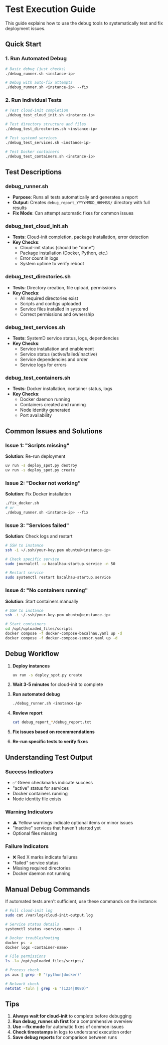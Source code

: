 # Test Execution Guide

This guide explains how to use the debug tools to systematically test and fix deployment issues.

## Quick Start

### 1. Run Automated Debug
```bash
# Basic debug (just checks)
./debug_runner.sh <instance-ip>

# Debug with auto-fix attempts
./debug_runner.sh <instance-ip> --fix
```

### 2. Run Individual Tests
```bash
# Test cloud-init completion
./debug_test_cloud_init.sh <instance-ip>

# Test directory structure and files
./debug_test_directories.sh <instance-ip>

# Test systemd services
./debug_test_services.sh <instance-ip>

# Test Docker containers
./debug_test_containers.sh <instance-ip>
```

## Test Descriptions

### debug_runner.sh
- **Purpose**: Runs all tests automatically and generates a report
- **Output**: Creates `debug_report_YYYYMMDD_HHMMSS/` directory with full results
- **Fix Mode**: Can attempt automatic fixes for common issues

### debug_test_cloud_init.sh
- **Tests**: Cloud-init completion, package installation, error detection
- **Key Checks**:
  - Cloud-init status (should be "done")
  - Package installation (Docker, Python, etc.)
  - Error count in logs
  - System uptime to verify reboot

### debug_test_directories.sh
- **Tests**: Directory creation, file upload, permissions
- **Key Checks**:
  - All required directories exist
  - Scripts and configs uploaded
  - Service files installed in systemd
  - Correct permissions and ownership

### debug_test_services.sh
- **Tests**: SystemD service status, logs, dependencies
- **Key Checks**:
  - Service installation and enablement
  - Service status (active/failed/inactive)
  - Service dependencies and order
  - Service logs for errors

### debug_test_containers.sh
- **Tests**: Docker installation, container status, logs
- **Key Checks**:
  - Docker daemon running
  - Containers created and running
  - Node identity generated
  - Port availability

## Common Issues and Solutions

### Issue 1: "Scripts missing"
**Solution**: Re-run deployment
```bash
uv run -s deploy_spot.py destroy
uv run -s deploy_spot.py create
```

### Issue 2: "Docker not working"
**Solution**: Fix Docker installation
```bash
./fix_docker.sh
# or
./debug_runner.sh <instance-ip> --fix
```

### Issue 3: "Services failed"
**Solution**: Check logs and restart
```bash
# SSH to instance
ssh -i ~/.ssh/your-key.pem ubuntu@<instance-ip>

# Check specific service
sudo journalctl -u bacalhau-startup.service -n 50

# Restart service
sudo systemctl restart bacalhau-startup.service
```

### Issue 4: "No containers running"
**Solution**: Start containers manually
```bash
# SSH to instance
ssh -i ~/.ssh/your-key.pem ubuntu@<instance-ip>

# Start containers
cd /opt/uploaded_files/scripts
docker compose -f docker-compose-bacalhau.yaml up -d
docker compose -f docker-compose-sensor.yaml up -d
```

## Debug Workflow

1. **Deploy instances**
   ```bash
   uv run -s deploy_spot.py create
   ```

2. **Wait 3-5 minutes** for cloud-init to complete

3. **Run automated debug**
   ```bash
   ./debug_runner.sh <instance-ip>
   ```

4. **Review report**
   ```bash
   cat debug_report_*/debug_report.txt
   ```

5. **Fix issues based on recommendations**

6. **Re-run specific tests to verify fixes**

## Understanding Test Output

### Success Indicators
- ✅ Green checkmarks indicate success
- "active" status for services
- Docker containers running
- Node identity file exists

### Warning Indicators
- ⚠️ Yellow warnings indicate optional items or minor issues
- "inactive" services that haven't started yet
- Optional files missing

### Failure Indicators
- ❌ Red X marks indicate failures
- "failed" service status
- Missing required directories
- Docker daemon not running

## Manual Debug Commands

If automated tests aren't sufficient, use these commands on the instance:

```bash
# Full cloud-init log
sudo cat /var/log/cloud-init-output.log

# Service status details
systemctl status <service-name> -l

# Docker troubleshooting
docker ps -a
docker logs <container-name>

# File permissions
ls -la /opt/uploaded_files/scripts/

# Process check
ps aux | grep -E "(python|docker)"

# Network check
netstat -tuln | grep -E "(1234|8080)"
```

## Tips

1. **Always wait for cloud-init** to complete before debugging
2. **Run debug_runner.sh first** for a comprehensive overview
3. **Use --fix mode** for automatic fixes of common issues
4. **Check timestamps** in logs to understand execution order
5. **Save debug reports** for comparison between runs
